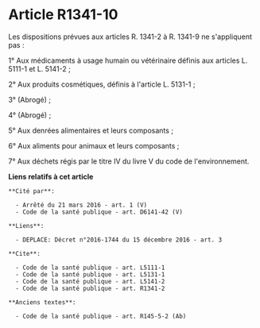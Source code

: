 # Article R1341-10

Les dispositions prévues aux articles R. 1341-2 à R. 1341-9 ne s'appliquent pas : 

1° Aux médicaments à usage humain ou vétérinaire définis aux articles L. 5111-1 et L. 5141-2 ; 

2° Aux produits cosmétiques, définis à l'article L. 5131-1 ; 

3° (Abrogé) ; 

4° (Abrogé) ; 

5° Aux denrées alimentaires et leurs composants ; 

6° Aux aliments pour animaux et leurs composants ; 

7° Aux déchets régis par le titre IV du livre V du code de l'environnement.

**Liens relatifs à cet article**

	**Cité par**:

	  - Arrêté du 21 mars 2016 - art. 1 (V)
	  - Code de la santé publique - art. D6141-42 (V)

	**Liens**:

	  - DEPLACE: Décret n°2016-1744 du 15 décembre 2016 - art. 3

	**Cite**:

	  - Code de la santé publique - art. L5111-1
	  - Code de la santé publique - art. L5131-1
	  - Code de la santé publique - art. L5141-2
	  - Code de la santé publique - art. R1341-2

	**Anciens textes**:

	  - Code de la santé publique - art. R145-5-2 (Ab)
